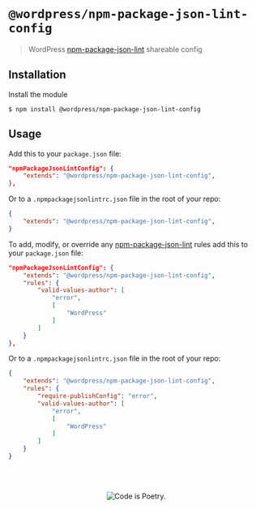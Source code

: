 # `@wordpress/npm-package-json-lint-config`

> WordPress [npm-package-json-lint](https://github.com/tclindner/npm-package-json-lint) shareable config

## Installation

Install the module

```shell
$ npm install @wordpress/npm-package-json-lint-config
```

## Usage

Add this to your `package.json` file:

```json
"npmPackageJsonLintConfig": {
	"extends": "@wordpress/npm-package-json-lint-config",
},
```

Or to a `.npmpackagejsonlintrc.json` file in the root of your repo:
```json
{
	"extends": "@wordpress/npm-package-json-lint-config",
}

```

To add, modify, or override any [npm-package-json-lint](https://github.com/tclindner/npm-package-json-lint/wiki) rules add this to your `package.json` file:

```json
"npmPackageJsonLintConfig": {
	"extends": "@wordpress/npm-package-json-lint-config",
	"rules": {
		"valid-values-author": [
			"error",
			[
				"WordPress"
			]
		]
	}
},
```

Or to a `.npmpackagejsonlintrc.json` file in the root of your repo:

```json
{
	"extends": "@wordpress/npm-package-json-lint-config",
	"rules": {
		"require-publishConfig": "error",
		"valid-values-author": [
			"error",
			[
				"WordPress"
			]
		]
	}
}

```

<br/><br/><p align="center"><img src="https://s.w.org/style/images/codeispoetry.png?1" alt="Code is Poetry." /></p>
